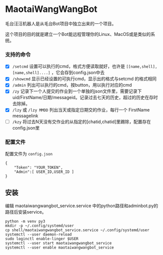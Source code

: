 # MaotaiWangWangBot

毛台汪汪机器人是从毛台Bot项目中独立出来的一个项目。

这个项目的目的就是建立一个Bot能远程管理你的Linux、MacOS或是类似的系统。

### 支持的命令

- [x] `/setcmd` 设置可以执行的cmd，格式方便读取就好，也许是 `[[name,shell],[name,shell]....]` ，它会存到config.json中去
- [x] `/showcmd` 显示已经设置的可执行cmd，显示出的格式与setcmd 的格式相同
- [x] `/admin`  列出可以执行的cmd，按button，用以执行对应的cmd
- [x] `/zy` 记录下一个人提交的作业到一个单独的json文件里，需要记录下 uid/FirstName/日期/messageid。记录过去七天的历史，超过的历史在存时去除掉。
- [x] `/lzy` 或 `/lzy MMDD` 列出当天或指定日期交的作业，每行一个 FirstName messagelink
- [ ] `/kzy` 将过去N天没有交作业的从指定的[chatid,chatid]里踢除，配置存在config.json里

### 配置文件

配置文件为 `config.json`

```
{
    "Token": "YOUR_TOKEN",
    "Admin":[ USER_ID,USER_ID ]
}
```

## 安装

编辑 maotaiwangwangbot_service.service 中的python路径和adminbot.py的路径后安装service。

```
python -m venv py3
mkdir -p ~/.config/systemd/user
cp shell/maotaiwangwangbot_service.service ~/.config/systemd/user
systemctl --user daemon-reload
sudo loginctl enable-linger $USER
systemctl --user start maotaiwangwangbot_service
systemctl --user enable maotaiwangwangbot_service
```